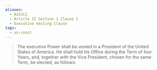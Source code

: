```yaml
---
aliases:
  - A2S1C1
  - Article II Section 1 Clause 1
  - Executive Vesting Clause
tags:
  - us-const
---
```

> The executive Power shall be vested in a President of the United States of America. He shall hold his Office during the Term of four Years, and, together with the Vice President, chosen for the same Term, be elected, as follows:

